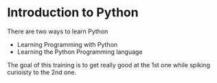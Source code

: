 # Introduction to Python

There are two ways to learn Python

- Learning Programming with Python
- Learning the Python Programming language

The goal of this training is to get really good at the 1st one while spiking curioisty to the 2nd one.
